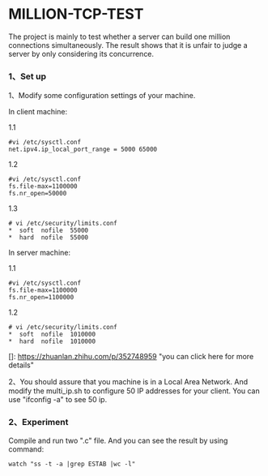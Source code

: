 # MILLION-TCP-TEST
The project is mainly to test whether a server can build one million connections simultaneously. The result shows that it is unfair to judge a server by only considering its concurrence.

### 1、Set up
1、Modify some configuration settings of your machine.

In client machine:

1.1

```
#vi /etc/sysctl.conf
net.ipv4.ip_local_port_range = 5000 65000
```

1.2

```
#vi /etc/sysctl.conf
fs.file-max=1100000 
fs.nr_open=50000 
```

1.3

```
# vi /etc/security/limits.conf
*  soft  nofile  55000  
*  hard  nofile  55000
```

In server machine:

1.1

```
#vi /etc/sysctl.conf
fs.file-max=1100000 
fs.nr_open=1100000  
```

1.2

```
# vi /etc/security/limits.conf
*  soft  nofile  1010000  
*  hard  nofile  1010000
```

[]: https://zhuanlan.zhihu.com/p/352748959	"you can click here  for more details"

2、You should assure that you machine is in a Local Area Network. And modify the multi_ip.sh to configure 50 IP addresses for your client. You can use "ifconfig -a" to see 50 ip.



### 2、Experiment

Compile and run two ".c" file. And you can see the result by using command:

```
watch "ss -t -a |grep ESTAB |wc -l"
```

